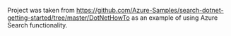 Project was taken from https://github.com/Azure-Samples/search-dotnet-getting-started/tree/master/DotNetHowTo as an example of using Azure Search functionality.
